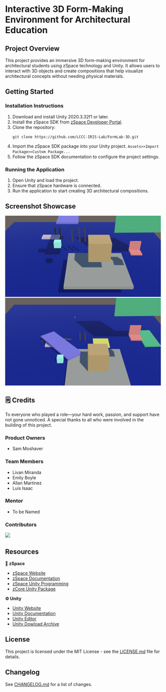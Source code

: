 # Interactive 3D Form-Making Environment for Architectural Education

## Project Overview
This project provides an immersive 3D form-making environment for architectural students using zSpace technology and Unity. It allows users to interact with 3D objects and create compositions that help visualize architectural concepts without needing physical materials.

## Getting Started

### Installation Instructions
1. Download and install Unity 2020.3.32f1 or later.
2. Install the zSpace SDK from [zSpace Developer Portal](https://developer.zspace.com/).
3. Clone the repository:  
    ```
    git clone https://github.com/LCCC-IRIS-Lab/FormLab-3D.git
    ```
4. Import the zSpace SDK package into your Unity project. `` Assets>>Import Package>>Custom Package...  ``
5. Follow the zSpace SDK documentation to configure the project settings.

### Running the Application
1. Open Unity and load the project.
2. Ensure that zSpace hardware is connected.
3. Run the application to start creating 3D architectural compositions.

## Screenshot Showcase

<p align="center">
    <img src="README_images/formlab_01.PNG" alt="formlab_01" >
    <img src="README_images/formlab_02.PNG" alt="formlab_02" >
</p>

## 🗒️ Credits
To everyone who played a role—your hard work, passion, and support have not gone unnoticed. A special thanks to all who were involved in the building of this project.
### Product Owners
- Sam Moshaver

### Team Members
- Livan Miranda
- Emily Boyle
- Allan Martinez
- Luis Isaac

<!--- TODO: Find out if there is a mentor --->
### Mentor
- To be Named


<!-- TODO: Add Contributors --->
### Contributors
<a href = "https://github.com/LCCC-IRIS-Lab/FormLab-3D/graphs/contributors">
   <img src = "https://contrib.rocks/image?repo=LCCC-IRIS-Lab/FormLab-3D"/>
 </a>

## Resources 

**🧊 zSpace**

- [zSpace Website](https://zspace.com/)
- [zSpace Documentation](https://developer.zspace.com/docs/)
- [zSpace Unity Programming](https://zspace.com/edu/unityprogramming)
- [zCore Unity Package](https://developer.zspace.com/downloads)

**⚙️ Unity**

- [Unity Website](https://unity.com/)
- [Unity Documentation](https://docs.unity.com/)
- [Unity Editor](https://unity.com/download)
- [Unity Dowload Archive](https://unity.com/releases/editor/archive)

## License
This project is licensed under the MIT License - see the [LICENSE.md](LICENSE.md) file for details.

## Changelog
See [CHANGELOG.md](CHANGELOG.md) for a list of changes.
